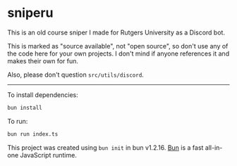 # sniperu

This is an old course sniper I made for Rutgers University as a Discord bot.

This is marked as "source available", not "open source", so don't use any of the code here for your own projects. I don't mind if anyone references it and makes their own for fun.

Also, please don't question `src/utils/discord`.

---

To install dependencies:

```bash
bun install
```

To run:

```bash
bun run index.ts
```

This project was created using `bun init` in bun v1.2.16. [Bun](https://bun.sh) is a fast all-in-one JavaScript runtime.
